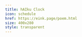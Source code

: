 ```yaml
---
title: hAIku Clock
icon: schedule
href: https://eink.page/poem.html
size: 400x280
style: transparent
---
```

